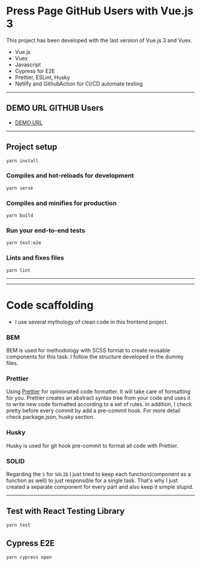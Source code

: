 # Press Page GitHub Users with Vue.js 3

This project has been developed with the last version of Vue.js 3 and Vuex.

- Vue.js
- Vuex
- Javascript
- Cypress for E2E
- Prettier, ESLint, Husky
- Netlify and GithubAction for CI/CD automate testing

---

## DEMO URL GITHUB Users

- [DEMO URL](https://github-users-vue-pp.netlify.app/)

---

## Project setup

```
yarn install
```

### Compiles and hot-reloads for development

```
yarn serve
```

### Compiles and minifies for production

```
yarn build
```

### Run your end-to-end tests

```
yarn test:e2e
```

### Lints and fixes files

```
yarn lint
```

---

---

# Code scaffolding

- I use several mythology of clean code in this frontend project.

### BEM

BEM is used for methodology with SCSS format to create reusable components for this task. I follow the structure
developed in the dummy files.

### Prettier

Using [Prettier](https://prettier.io/) for opinionated code formatter. It will take care of formatting for you. Prettier
creates an abstract syntax tree from your code and uses it to write new code formatted according to a set of rules. In
addition, I check pretty before every commit by add a pre-commit hook. For more detail check package.json, husky
section.

### Husky

Husky is used for git hook pre-commit to format all code with Prettier.

### SOLID

Regarding the `S` for `SOLID` I just tried to keep each function(component as a function as well) to just responsible
for a single task. That's why I just created a separate component for every part and also keep it simple stupid.

---

## Test with React Testing Library

`yarn test`

## Cypress E2E

`yarn cypress open`
